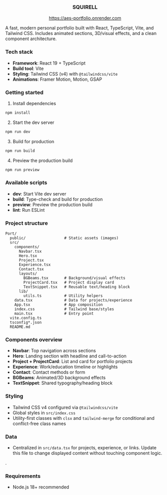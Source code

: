 <div align="center">

<h3 align="center">SQUIRELL</h3>

https://aes-portfolio.onrender.com

</div>

A fast, modern personal portfolio built with React, TypeScript, Vite, and Tailwind CSS. Includes animated sections, 3D/visual effects, and a clean component architecture.

### Tech stack

- **Framework**: React 19 + TypeScript
- **Build tool**: Vite
- **Styling**: Tailwind CSS (v4) with `@tailwindcss/vite`
- **Animations**: Framer Motion, Motion, GSAP

### Getting started

1. Install dependencies

```bash
npm install
```

2. Start the dev server

```bash
npm run dev
```

3. Build for production

```bash
npm run build
```

4. Preview the production build

```bash
npm run preview
```

### Available scripts

- **dev**: Start Vite dev server
- **build**: Type-check and build for production
- **preview**: Preview the production build
- **lint**: Run ESLint

### Project structure

```text
Port/
  public/                 # Static assets (images)
  src/
    components/
      Navbar.tsx
      Hero.tsx
      Project.tsx
      Experience.tsx
      Contact.tsx
      layouts/
        BGBeams.tsx       # Background/visual effects
        ProjectCard.tsx   # Project display card
        TextSnippet.tsx   # Reusable text/heading block
      lib/
        utils.ts          # Utility helpers
    data.tsx              # Data for projects/experience
    App.tsx               # App composition
    index.css             # Tailwind base/styles
    main.tsx              # Entry point
  vite.config.ts
  tsconfig*.json
  README.md
```

### Components overview

- **Navbar**: Top navigation across sections
- **Hero**: Landing section with headline and call-to-action
- **Project + ProjectCard**: List and card for portfolio projects
- **Experience**: Work/education timeline or highlights
- **Contact**: Contact methods or form
- **BGBeams**: Animated/3D background effects
- **TextSnippet**: Shared typography/heading block

### Styling

- Tailwind CSS v4 configured via `@tailwindcss/vite`
- Global styles in `src/index.css`
- Utility-first classes with `clsx` and `tailwind-merge` for conditional and conflict-free class names

### Data

- Centralized in `src/data.tsx` for projects, experience, or links. Update this file to change displayed content without touching component logic.

.

### Requirements

- Node.js 18+ recommended

